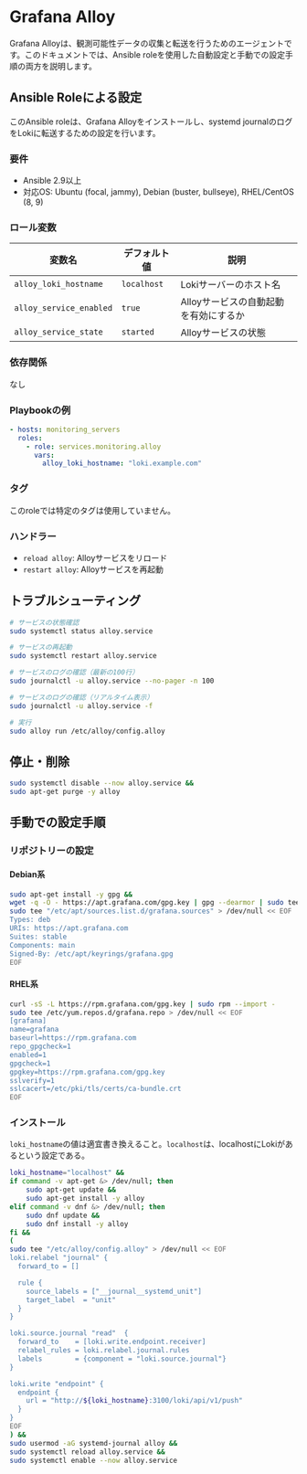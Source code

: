 # Grafana Alloy
Grafana Alloyは、観測可能性データの収集と転送を行うためのエージェントです。このドキュメントでは、Ansible roleを使用した自動設定と手動での設定手順の両方を説明します。

## Ansible Roleによる設定
このAnsible roleは、Grafana Alloyをインストールし、systemd journalのログをLokiに転送するための設定を行います。

### 要件
- Ansible 2.9以上
- 対応OS: Ubuntu (focal, jammy), Debian (buster, bullseye), RHEL/CentOS (8, 9)

### ロール変数
| 変数名 | デフォルト値 | 説明 |
|--------|--------------|------|
| `alloy_loki_hostname` | `localhost` | Lokiサーバーのホスト名 |
| `alloy_service_enabled` | `true` | Alloyサービスの自動起動を有効にするか |
| `alloy_service_state` | `started` | Alloyサービスの状態 |

### 依存関係
なし

### Playbookの例
```yaml
- hosts: monitoring_servers
  roles:
    - role: services.monitoring.alloy
      vars:
        alloy_loki_hostname: "loki.example.com"
```

### タグ
このroleでは特定のタグは使用していません。

### ハンドラー
- `reload alloy`: Alloyサービスをリロード
- `restart alloy`: Alloyサービスを再起動

## トラブルシューティング
```bash
# サービスの状態確認
sudo systemctl status alloy.service

# サービスの再起動
sudo systemctl restart alloy.service

# サービスのログの確認（最新の100行）
sudo journalctl -u alloy.service --no-pager -n 100

# サービスのログの確認（リアルタイム表示）
sudo journalctl -u alloy.service -f

# 実行
sudo alloy run /etc/alloy/config.alloy
```

## 停止・削除
```bash
sudo systemctl disable --now alloy.service &&
sudo apt-get purge -y alloy
```

## 手動での設定手順
### リポジトリーの設定
#### Debian系
```bash
sudo apt-get install -y gpg &&
wget -q -O - https://apt.grafana.com/gpg.key | gpg --dearmor | sudo tee /etc/apt/keyrings/grafana.gpg > /dev/null &&
sudo tee "/etc/apt/sources.list.d/grafana.sources" > /dev/null << EOF
Types: deb
URIs: https://apt.grafana.com
Suites: stable
Components: main
Signed-By: /etc/apt/keyrings/grafana.gpg
EOF
```

#### RHEL系
```bash
curl -sS -L https://rpm.grafana.com/gpg.key | sudo rpm --import -
sudo tee /etc/yum.repos.d/grafana.repo > /dev/null << EOF
[grafana]
name=grafana
baseurl=https://rpm.grafana.com
repo_gpgcheck=1
enabled=1
gpgcheck=1
gpgkey=https://rpm.grafana.com/gpg.key
sslverify=1
sslcacert=/etc/pki/tls/certs/ca-bundle.crt
EOF
```

### インストール
`loki_hostname`の値は適宜書き換えること。`localhost`は、localhostにLokiがあるという設定である。
```bash
loki_hostname="localhost" &&
if command -v apt-get &> /dev/null; then
    sudo apt-get update &&
    sudo apt-get install -y alloy
elif command -v dnf &> /dev/null; then
    sudo dnf update &&
    sudo dnf install -y alloy
fi &&
(
sudo tee "/etc/alloy/config.alloy" > /dev/null << EOF
loki.relabel "journal" {
  forward_to = []

  rule {
    source_labels = ["__journal__systemd_unit"]
    target_label  = "unit"
  }
}

loki.source.journal "read"  {
  forward_to    = [loki.write.endpoint.receiver]
  relabel_rules = loki.relabel.journal.rules
  labels        = {component = "loki.source.journal"}
}

loki.write "endpoint" {
  endpoint {
    url = "http://${loki_hostname}:3100/loki/api/v1/push"
  }
}
EOF
) &&
sudo usermod -aG systemd-journal alloy &&
sudo systemctl reload alloy.service &&
sudo systemctl enable --now alloy.service
```
